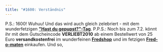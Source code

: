 ```yaml
---
title: "#1600: Verständnis"
---
```


P.S.: 1600! Wuhuu! 
Und das wird auch gleich zelebriert - mit dem wunderfetzigen <a href="http://www.fonflatter.de/kalender"><strong>"Hast du gepupst?"-Tag</strong></a>.
P.P.S.:
Noch bis zum 7.2. könnt ihr mit dem Gutscheincode <strong>VERLIEBT2010</strong> ab einem Bestellwert von 25 Euro <strong>versandkostenfrei</strong> im wunderfeinen <a href="http://fredshop.spreadshirt.de/"><strong>Fredshop</strong></a> und im fetzigen <a href="http://fred-o-mat.spreadshirt.de/"><strong>Fred-o-maten</strong></a> einkaufen.
Und so,
